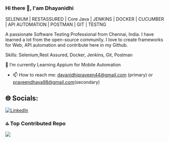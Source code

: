 ### Hi there 👋,  I'am Dhayanidhi

SELENIUM | RESTASSURED | Core Java | JENKINS | DOCKER | CUCUMBER | API AUTOMATION | POSTMAN | GIT | TESTNG

A passionate Software Testing Professional from Chennai, India.
I have learned a lot from the open-source community. I love to create frameworks for Web, API automation and contribute here in my Github.

Skills: Selenium,Rest Assured, Docker, Jenkins, Git, Postman

🌱 I’m currently Learning Appium for Mobile Automation

- 📫 How to reach me: dayanidhipraveen44@gmail.com (primary) or praveendhaya98@gmail.com(secondary)

## 🌐 Socials:
[![LinkedIn](https://img.shields.io/badge/LinkedIn-%230077B5.svg?logo=linkedin&logoColor=white)](https://linkedin.com/in/dhayanidhiqa) 

### 🔝 Top Contributed Repo
![](https://github-contributor-stats.vercel.app/api?username=DhayanidhiKB&limit=5&theme=juicyfresh&combine_all_yearly_contributions=true)

<!-- Proudly created with GPRM ( https://gprm.itsvg.in ) -->

